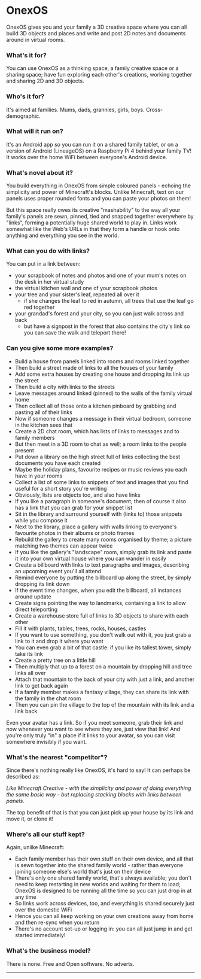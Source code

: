 
# OnexOS

OnexOS gives you and your family a 3D creative space where you can all build 3D objects
and places and write and post 2D notes and documents around in virtual rooms.

### What's it for?

You can use OnexOS as a thinking space, a family creative space or a sharing space; have
fun exploring each other's creations, working together and sharing 2D and 3D objects.

### Who's it for?

It's aimed at families. Mums, dads, grannies, girls, boys. Cross-demographic.

### What will it run on?

It's an Android app so you can run it on a shared family tablet, or on a version of
Android (LineageOS) on a Raspberry Pi 4 behind your family TV! It works over the home
WiFi between everyone's Android device.

### What's novel about it?

You build everything in OnexOS from simple coloured panels - echoing the simplicity and
power of Minecraft's blocks. Unlike Minecraft, text on our panels uses proper rounded
fonts and you can paste your photos on them!

But this space really owes its creative "mashability" to the way all your family's
panels are sewn, pinned, tied and snapped together everywhere by "links", forming a
potentially huge shared world to play in. Links work somewhat like the Web's URLs in
that they form a handle or hook onto anything and everything you see in the world.

### What can you do with links?

You can put in a link between:

 - your scrapbook of notes and photos and one of your mum's notes on the desk in her
   virtual study
 - the virtual kitchen wall and one of your scrapbook photos
 - your tree and your sister's leaf, repeated all over it
    - if she changes the leaf to red in autumn, all trees that use the leaf go red together
 - your grandad's forest and your city, so you can just walk across and back
    - but have a signpost in the forest that also contains the city's link so you can
      save the walk and teleport there!

### Can you give some more examples?

 - Build a house from panels linked into rooms and rooms linked together
 - Then build a street made of links to all the houses of your family
 - Add some extra houses by creating one house and dropping its link up the street
 - Then build a city with links to the streets
 - Leave messages around linked (pinned) to the walls of the family virtual home
 - Then collect all of those onto a kitchen pinboard by grabbing and pasting all of
   their links
 - Now if someone changes a message in their virtual bedroom, someone in the kitchen
   sees that
 - Create a 2D chat room, which has lists of links to messages and to family members
 - But then meet in a 3D room to chat as well; a room links to the people present
 - Put down a library on the high street full of links collecting the best documents you
   have each created
 - Maybe the holiday plans, favourite recipes or music reviews you each have in your rooms
 - Collect a list of some links to snippets of text and images that you find useful for
   a short story you're writing
 - Obviously, lists are objects too, and also have links
 - If you like a paragraph in someone's document, then of course it also has a link that
   you can grab for your snippet list
 - Sit in the library and surround yourself with (links to) those snippets while you
   compose it
 - Next to the library, place a gallery with walls linking to everyone's favourite
   photos in their albums or photo frames
 - Rebuild the gallery to create many rooms organised by theme; a picture matching two
   themes can appear twice
 - If you like the gallery's "landscape" room, simply grab its link and paste it into
   your own virtual house where you can wander in easily
 - Create a billboard with links to text paragraphs and images, describing an upcoming
   event you'll all attend
 - Remind everyone by putting the billboard up along the street, by simply dropping its
   link down
 - If the event time changes, when you edit the billboard, all instances around update
 - Create signs pointing the way to landmarks, containing a link to allow direct teleporting
 - Create a warehouse store full of links to 3D objects to share with each other
 - Fill it with plants, tables, trees, rocks, houses, castles
 - If you want to use something, you don't walk out with it, you just grab a link to it
   and drop it where you want
 - You can even grab a bit of that castle: if you like its tallest tower, simply take
   its link
 - Create a pretty tree on a little hill
 - Then multiply that up to a forest on a mountain by dropping hill and tree links all over
 - Attach that mountain to the back of your city with just a link, and another link to
   get back again
 - If a family member makes a fantasy village, they can share its link with the family
   in the chat room
 - Then you can pin the village to the top of the mountain with its link and a link back

Even your avatar has a link. So if you meet someone, grab their link and now whenever you
want to see where they are, just view that link! And you're only truly "in" a place if
it links to your avatar, so you can visit somewhere invisibly if you want.

### What's the nearest "competitor"?

Since there's nothing really like OnexOS, it's hard to say! It can perhaps be described
as:

_Like Minecraft Creative - with the simplicity and power of doing everything the same
basic way - but replacing stacking blocks with links between panels._

The top benefit of that is that you can just pick up your house by its link and move it,
or clone it!

### Where's all our stuff kept?

Again, unlike Minecraft:

 - Each family member has their own stuff on their own device, and all that is sewn
   together into the shared family world - rather than everyone joining someone else's
   world that's just on their device
 - There's only one shared family world, that's always available; you don't need to keep
   restarting in new worlds and waiting for them to load; OnexOS is designed to be
   running all the time so you can just drop in at any time
 - So links work across devices, too, and everything is shared securely just over the
   domestic WiFi
 - Hence you can all keep working on your own creations away from home and then re-sync
   when you return
 - There's no account set-up or logging in: you can all just jump in and get started
   immediately!

### What's the business model?

There is none. Free and Open software. No adverts.

____________________________________




